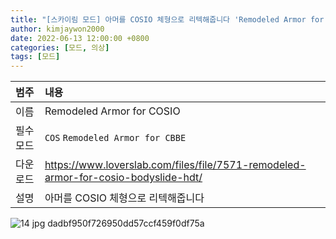 ```yaml
---
title: "[스카이림 모드] 아머를 COSIO 체형으로 리텍해줍니다 'Remodeled Armor for COSIO'"
author: kimjaywon2000
date: 2022-06-13 12:00:00 +0800
categories: [모드, 의상]
tags: [모드]
---
```


| 범주             | 내용            |
|:----------------|:---------------|
| 이름             | Remodeled Armor for COSIO  |
| 필수 모드         | `COS` `Remodeled Armor for CBBE`           |
| 다운로드          | <https://www.loverslab.com/files/file/7571-remodeled-armor-for-cosio-bodyslide-hdt/> |
| 설명             | 아머를 COSIO 체형으로 리텍해줍니다 |

![14 jpg dadbf950f726950dd57ccf459f0df75a](https://user-images.githubusercontent.com/76558033/173396817-37a42174-b230-4fc2-9a81-db3e74b18305.jpg)

